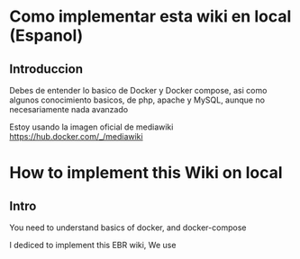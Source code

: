 # Como implementar esta wiki en local (Espanol)
## Introduccion

Debes de entender lo basico de Docker y Docker compose, asi como algunos
conocimiento basicos, de php, apache y MySQL, aunque no necesariamente nada avanzado

Estoy usando la imagen oficial de mediawiki
https://hub.docker.com/_/mediawiki







# How to implement this Wiki on local
## Intro
You need to understand basics of docker, and docker-compose

I dediced to implement this EBR wiki, We use
